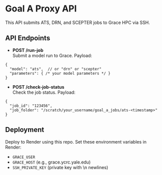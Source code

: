 
# Goal A Proxy API

This API submits ATS, DRN, and SCEPTER jobs to Grace HPC via SSH.

## API Endpoints

- **POST /run-job**  
Submit a model run to Grace. Payload:

```
{
  "model": "ats",  // or "drn" or "scepter"
  "parameters": { /* your model parameters */ }
}
```

- **POST /check-job-status**  
Check the job status. Payload:

```
{
  "job_id": "123456",
  "job_folder": "/scratch/your_username/goal_a_jobs/ats-<timestamp>"
}
```

## Deployment

Deploy to Render using this repo. Set these environment variables in Render:

- `GRACE_USER`
- `GRACE_HOST` (e.g., grace.ycrc.yale.edu)
- `SSH_PRIVATE_KEY` (private key with \n newlines)
